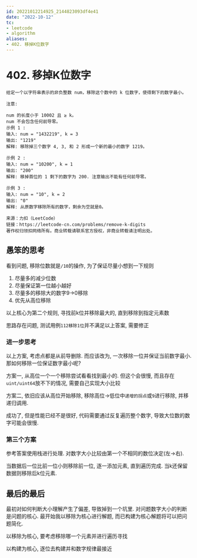 ```yaml
---
id: 20221012214925_2144823093df4e41
date: "2022-10-12"
tc:
- leetcode
- algorithm
aliases:
- 402. 移掉K位数字
---
```


# 402. 移掉K位数字

```
给定一个以字符串表示的非负整数 num，移除这个数中的 k 位数字，使得剩下的数字最小。

注意:

num 的长度小于 10002 且 ≥ k。
num 不会包含任何前导零。
示例 1 :
输入: num = "1432219", k = 3
输出: "1219"
解释: 移除掉三个数字 4, 3, 和 2 形成一个新的最小的数字 1219。 

示例 2 :
输入: num = "10200", k = 1
输出: "200"
解释: 移掉首位的 1 剩下的数字为 200. 注意输出不能有任何前导零。

示例 3 :
输入: num = "10", k = 2
输出: "0"
解释: 从原数字移除所有的数字，剩余为空就是0。

来源：力扣（LeetCode）
链接：https://leetcode-cn.com/problems/remove-k-digits
著作权归领扣网络所有。商业转载请联系官方授权，非商业转载请注明出处。
```

## 愚笨的思考

看到问题, 移除位数就是`/10`的操作, 为了保证尽量小想到一下规则

1. 尽量多的减少位数
2. 尽量保证第一位越小越好
3. 尽量多的移除大的数字9->0移除
4. 优先从高位移除

以上核心为第二个规则, 寻找前k位并移除最大的, 直到移除到指定元素数 

思路存在问题, 测试用例`112移除1位`并不满足以上答案, 需要修正

### 进一步思考

以上方案, 考虑点都是从前导删除. 而应该改为, 一次移除一位并保证当前数字最小. 那如何移除一位保证数字最小呢? 

方案一, 从高位一个一个移除尝试看看找到最小的. 但这个会很慢, 而且存在`uint/uint64`放不下的情况, 需要自己实现大小比较

方案二, 依旧应该从高位开始移除, 移除高位\-\>低位中`递增的拐点`或`9`进行移除, 并移递归调用. 

成功了, 但是性能已经不是很好, 代码需要通过反复遍历整个数字, 导致大位数的数字可能会很慢.

### 第三个方案

参考答案使用栈进行处理. 对数字大小比较由第一个不相同的数位决定(左->右). 

当数据后一位比前一位小则移除前一位, 逐一添加元素, 直到遍历完成. 当k还保留数据则移除后k位元素. 


## 最后的最后

最初对如何判断大小理解产生了偏差, 导致掉到一个坑里. 对问题数字大小的判断是问题的核心. 最开始我以移除为核心进行解题, 而已构建为核心解题将可以把问题简化. 

以移除为核心, 要考虑移除哪一个元素并进行遍历寻找

以构建为核心, 逐位去构建并和数字规律最接近



